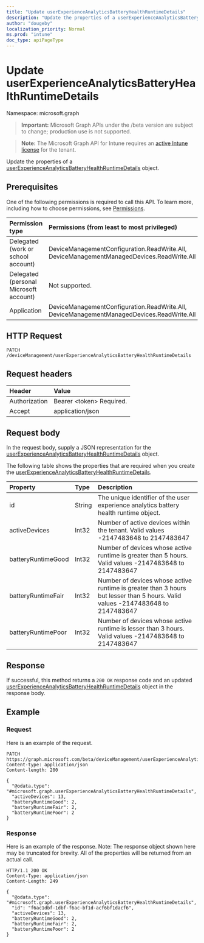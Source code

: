 ```yaml
---
title: "Update userExperienceAnalyticsBatteryHealthRuntimeDetails"
description: "Update the properties of a userExperienceAnalyticsBatteryHealthRuntimeDetails object."
author: "dougeby"
localization_priority: Normal
ms.prod: "intune"
doc_type: apiPageType
---
```


# Update userExperienceAnalyticsBatteryHealthRuntimeDetails

Namespace: microsoft.graph

> **Important:** Microsoft Graph APIs under the /beta version are subject to change; production use is not supported.

> **Note:** The Microsoft Graph API for Intune requires an [active Intune license](https://go.microsoft.com/fwlink/?linkid=839381) for the tenant.

Update the properties of a [userExperienceAnalyticsBatteryHealthRuntimeDetails](../resources/intune-devices-userexperienceanalyticsbatteryhealthruntimedetails.md) object.

## Prerequisites
One of the following permissions is required to call this API. To learn more, including how to choose permissions, see [Permissions](/graph/permissions-reference).

|Permission type|Permissions (from least to most privileged)|
|:---|:---|
|Delegated (work or school account)|DeviceManagementConfiguration.ReadWrite.All, DeviceManagementManagedDevices.ReadWrite.All|
|Delegated (personal Microsoft account)|Not supported.|
|Application|DeviceManagementConfiguration.ReadWrite.All, DeviceManagementManagedDevices.ReadWrite.All|

## HTTP Request
<!-- {
  "blockType": "ignored"
}
-->
``` http
PATCH /deviceManagement/userExperienceAnalyticsBatteryHealthRuntimeDetails
```

## Request headers
|Header|Value|
|:---|:---|
|Authorization|Bearer &lt;token&gt; Required.|
|Accept|application/json|

## Request body
In the request body, supply a JSON representation for the [userExperienceAnalyticsBatteryHealthRuntimeDetails](../resources/intune-devices-userexperienceanalyticsbatteryhealthruntimedetails.md) object.

The following table shows the properties that are required when you create the [userExperienceAnalyticsBatteryHealthRuntimeDetails](../resources/intune-devices-userexperienceanalyticsbatteryhealthruntimedetails.md).

|Property|Type|Description|
|:---|:---|:---|
|id|String|The unique identifier of the user experience analytics battery health runtime object.|
|activeDevices|Int32|Number of active devices within the tenant. Valid values -2147483648 to 2147483647|
|batteryRuntimeGood|Int32|Number of devices  whose active runtime is greater than 5 hours. Valid values -2147483648 to 2147483647|
|batteryRuntimeFair|Int32|Number of devices whose active runtime is greater than 3 hours but lesser than 5 hours. Valid values -2147483648 to 2147483647|
|batteryRuntimePoor|Int32|Number of devices whose active runtime is lesser than 3 hours. Valid values -2147483648 to 2147483647|



## Response
If successful, this method returns a `200 OK` response code and an updated [userExperienceAnalyticsBatteryHealthRuntimeDetails](../resources/intune-devices-userexperienceanalyticsbatteryhealthruntimedetails.md) object in the response body.

## Example

### Request
Here is an example of the request.
``` http
PATCH https://graph.microsoft.com/beta/deviceManagement/userExperienceAnalyticsBatteryHealthRuntimeDetails
Content-type: application/json
Content-length: 200

{
  "@odata.type": "#microsoft.graph.userExperienceAnalyticsBatteryHealthRuntimeDetails",
  "activeDevices": 13,
  "batteryRuntimeGood": 2,
  "batteryRuntimeFair": 2,
  "batteryRuntimePoor": 2
}
```

### Response
Here is an example of the response. Note: The response object shown here may be truncated for brevity. All of the properties will be returned from an actual call.
``` http
HTTP/1.1 200 OK
Content-Type: application/json
Content-Length: 249

{
  "@odata.type": "#microsoft.graph.userExperienceAnalyticsBatteryHealthRuntimeDetails",
  "id": "f6ac1dbf-1dbf-f6ac-bf1d-acf6bf1dacf6",
  "activeDevices": 13,
  "batteryRuntimeGood": 2,
  "batteryRuntimeFair": 2,
  "batteryRuntimePoor": 2
}
```




